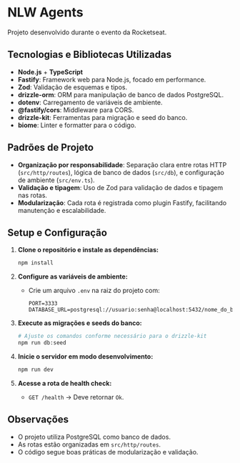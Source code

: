 # NLW Agents

Projeto desenvolvido durante o evento da Rocketseat.

## Tecnologias e Bibliotecas Utilizadas

- **Node.js** + **TypeScript**
- **Fastify**: Framework web para Node.js, focado em performance.
- **Zod**: Validação de esquemas e tipos.
- **drizzle-orm**: ORM para manipulação de banco de dados PostgreSQL.
- **dotenv**: Carregamento de variáveis de ambiente.
- **@fastify/cors**: Middleware para CORS.
- **drizzle-kit**: Ferramentas para migração e seed do banco.
- **biome**: Linter e formatter para o código.

## Padrões de Projeto

- **Organização por responsabilidade**: Separação clara entre rotas HTTP (`src/http/routes`), lógica de banco de dados (`src/db`), e configuração de ambiente (`src/env.ts`).
- **Validação e tipagem**: Uso de Zod para validação de dados e tipagem nas rotas.
- **Modularização**: Cada rota é registrada como plugin Fastify, facilitando manutenção e escalabilidade.

## Setup e Configuração

1. **Clone o repositório e instale as dependências:**

   ```bash
   npm install
   ```

2. **Configure as variáveis de ambiente:**

   - Crie um arquivo `.env` na raiz do projeto com:
     ```
     PORT=3333
     DATABASE_URL=postgresql://usuario:senha@localhost:5432/nome_do_banco
     ```

3. **Execute as migrações e seeds do banco:**

   ```bash
   # Ajuste os comandos conforme necessário para o drizzle-kit
   npm run db:seed
   ```

4. **Inicie o servidor em modo desenvolvimento:**

   ```bash
   npm run dev
   ```

5. **Acesse a rota de health check:**
   - `GET /health` → Deve retornar `Ok`.

## Observações

- O projeto utiliza PostgreSQL como banco de dados.
- As rotas estão organizadas em `src/http/routes`.
- O código segue boas práticas de modularização e validação.
